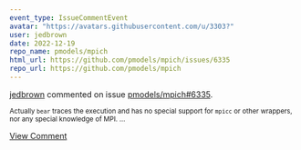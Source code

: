 ```yaml
---
event_type: IssueCommentEvent
avatar: "https://avatars.githubusercontent.com/u/3303?"
user: jedbrown
date: 2022-12-19
repo_name: pmodels/mpich
html_url: https://github.com/pmodels/mpich/issues/6335
repo_url: https://github.com/pmodels/mpich
---
```


<a href='https://github.com/jedbrown' target='_blank'>jedbrown</a> commented on issue <a href='https://github.com/pmodels/mpich/issues/6335' target='_blank'>pmodels/mpich#6335</a>.

<small>Actually `bear` traces the execution and has no special support for `mpicc` or other wrappers, nor any special knowledge of MPI....</small>

<a href='https://github.com/pmodels/mpich/issues/6335' target='_blank'>View Comment</a>